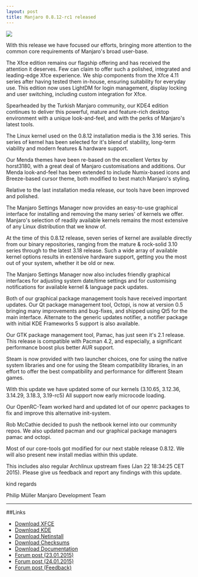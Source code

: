 ```yaml
---
layout: post
title: Manjaro 0.8.12-rc1 released
---
```


<img src="{{ site.baseurl }}/images/manjaro-0.8.12-xfce.jpg">

With this release we have focused our efforts, bringing more attention to the common core requirements of Manjaro's broad user-base.

The Xfce edition remains our flagship offering and has received the attention it deserves. Few can claim to offer such a polished, integrated and leading-edge Xfce experience. We ship components from the Xfce 4.11 series after having tested them in-house, ensuring suitability for everyday use. This edition now uses LightDM for login management, display locking and user switching, including custom integration for Xfce.

Spearheaded by the Turkish Manjaro community, our KDE4 edition continues to deliver this powerful, mature and feature-rich desktop environment with a unique look-and-feel, and with the perks of Manjaro's latest tools.

The Linux kernel used on the 0.8.12 installation media is the 3.16 series. This series of kernel has been selected for it's blend of stability, long-term viability and modern features & hardware support.

Our Menda themes have been re-based on the excellent Vertex by horst3180, with a great deal of Manjaro customisations and additions. Our Menda look-and-feel has been extended to include Numix-based icons and Breeze-based cursor theme, both modified to best match Manjaro's styling.

Relative to the last installation media release, our tools have been improved and polished.

The Manjaro Settings Manager now provides an easy-to-use graphical interface for installing and removing the many series' of kernels we offer. Manjaro's selection of readily available kernels remains the most extensive of any Linux distribution that we know of.

At the time of this 0.8.12 release, seven series of kernel are available directly from our binary repositories, ranging from the mature & rock-solid 3.10 series through to the latest 3.18 release. Such a wide array of available kernel options results in extensive hardware support, getting you the most out of your system, whether it be old or new.

The Manjaro Settings Manager now also includes friendly graphical interfaces for adjusting system date/time settings and for customising notifications for available kernel & language pack updates.

Both of our graphical package management tools have received important updates. Our Qt package management tool, Octopi, is now at version 0.5 bringing many improvements and bug-fixes, and shipped using Qt5 for the main interface. Alternate to the generic updates notifier, a notifier package with initial KDE Frameworks 5 support is also available.

Our GTK package management tool, Pamac, has just seen it's 2.1 release. This release is compatible with Pacman 4.2, and especially, a significant performance boost plus better AUR support.

Steam is now provided with two launcher choices, one for using the native system libraries and one for using the Steam compatibility libraries, in an effort to offer the best compatibility and performance for different Steam games.

With this update we have updated some of our kernels (3.10.65, 3.12.36, 3.14.29, 3.18.3, 3.19-rc5) All support now early microcode loading.

Our OpenRC-Team worked hard and updated lot of our openrc packages to fix and improve this alternative init-system.

Rob McCathie decided to push the netbook kernel into our community repos. We also updated pacman and our graphical package managers pamac and octopi.

Most of our core-tools got modified for our next stable release 0.8.12. We will also present new install medias within this update.

This includes also regular Archlinux upstream fixes (Jan 22 18:34:25 CET 2015).
Please give us feedback and report any findings with this update.

kind regards

Philip Müller
Manjaro Development Team

----

##Links

* [Download XFCE](http://sourceforge.net/projects/manjarotest/files/0.8.12/xfce/0.8.12-rc1/)
* [Download KDE](http://sourceforge.net/projects/manjarotest/files/0.8.12/kde/0.8.12-rc1/)
* [Download Netinstall](http://sourceforge.net/projects/manjarotest/files/0.8.12/netinstall/0.8.12-rc1/)
* [Download Checksums](http://sourceforge.net/projects/manjarotest/files/0.8.12/checksums/0.8.12-rc1/)
* [Download Documentation](http://sourceforge.net/projects/manjarotest/files/0.8.12/documentation/0.8.12-rc1/)
* [Forum post (23.01.2015)](https://forum.manjaro.org/index.php?topic=19827.0)
* [Forum post (24.01.2015)](https://forum.manjaro.org/index.php?topic=19852.0)
* [Forum post (Feedback)](https://forum.manjaro.org/index.php?topic=19853.0)
